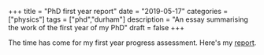 +++
title = "PhD first year report"
date = "2019-05-17"
categories = ["physics"]
tags = ["phd","durham"]
description = "An essay summarising the work of the first year of my PhD"
draft = false
+++

The time has come for my first year progress assessment. Here's my [report](https://eidoom.gitlab.io/phd-first-year-report/progress-report-first-year-phd.pdf).
